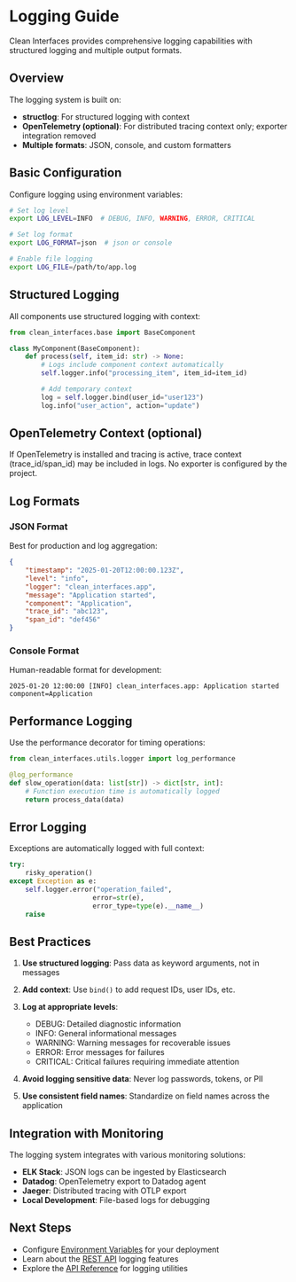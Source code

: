 # Logging Guide

Clean Interfaces provides comprehensive logging capabilities with structured logging and multiple output formats.

## Overview

The logging system is built on:

-   **structlog**: For structured logging with context
-   **OpenTelemetry (optional)**: For distributed tracing context only; exporter integration removed
-   **Multiple formats**: JSON, console, and custom formatters

## Basic Configuration

Configure logging using environment variables:

```bash
# Set log level
export LOG_LEVEL=INFO  # DEBUG, INFO, WARNING, ERROR, CRITICAL

# Set log format
export LOG_FORMAT=json  # json or console

# Enable file logging
export LOG_FILE=/path/to/app.log
```

## Structured Logging

All components use structured logging with context:

```python
from clean_interfaces.base import BaseComponent

class MyComponent(BaseComponent):
    def process(self, item_id: str) -> None:
        # Logs include component context automatically
        self.logger.info("processing_item", item_id=item_id)

        # Add temporary context
        log = self.logger.bind(user_id="user123")
        log.info("user_action", action="update")
```

## OpenTelemetry Context (optional)

If OpenTelemetry is installed and tracing is active, trace context (trace_id/span_id) may be included in logs. No exporter is configured by the project.

## Log Formats

### JSON Format

Best for production and log aggregation:

```json
{
    "timestamp": "2025-01-20T12:00:00.123Z",
    "level": "info",
    "logger": "clean_interfaces.app",
    "message": "Application started",
    "component": "Application",
    "trace_id": "abc123",
    "span_id": "def456"
}
```

### Console Format

Human-readable format for development:

```
2025-01-20 12:00:00 [INFO] clean_interfaces.app: Application started component=Application
```

## Performance Logging

Use the performance decorator for timing operations:

```python
from clean_interfaces.utils.logger import log_performance

@log_performance
def slow_operation(data: list[str]) -> dict[str, int]:
    # Function execution time is automatically logged
    return process_data(data)
```

## Error Logging

Exceptions are automatically logged with full context:

```python
try:
    risky_operation()
except Exception as e:
    self.logger.error("operation_failed",
                     error=str(e),
                     error_type=type(e).__name__)
    raise
```

## Best Practices

1. **Use structured logging**: Pass data as keyword arguments, not in messages
2. **Add context**: Use `bind()` to add request IDs, user IDs, etc.
3. **Log at appropriate levels**:

    - DEBUG: Detailed diagnostic information
    - INFO: General informational messages
    - WARNING: Warning messages for recoverable issues
    - ERROR: Error messages for failures
    - CRITICAL: Critical failures requiring immediate attention

4. **Avoid logging sensitive data**: Never log passwords, tokens, or PII
5. **Use consistent field names**: Standardize on field names across the application

## Integration with Monitoring

The logging system integrates with various monitoring solutions:

-   **ELK Stack**: JSON logs can be ingested by Elasticsearch
-   **Datadog**: OpenTelemetry export to Datadog agent
-   **Jaeger**: Distributed tracing with OTLP export
-   **Local Development**: File-based logs for debugging

## Next Steps

-   Configure [Environment Variables](environment.md) for your deployment
-   Learn about the [REST API](restapi.md) logging features
-   Explore the [API Reference](../api/utils.md) for logging utilities
